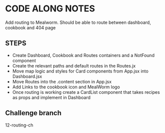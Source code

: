 # CODE ALONG NOTES

Add routing to Mealworm. Should be able to route between dashboard, cookbook and 404 page

## STEPS

-   Create Dashboard, Cookbook and Routes containers and a NotFound component
-   Create the relevant paths and default routes in the Routes.jx
-   Move map logic and styles for Card components from App.jsx into Dashboard.jsx
-   Move Routes into the .content section in App.jsx
-   Add Links to the cookbook icon and MealWorm logo
-   Once routing is working create a CardList component that takes recipes as props and implement in Dashboard

## Challenge branch

12-routing-ch
